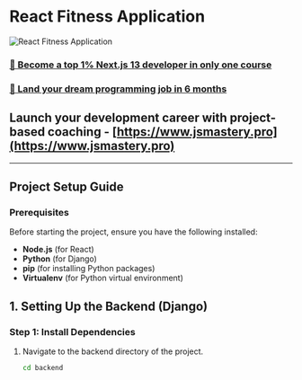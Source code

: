 # React Fitness Application

![React Fitness Application](https://i.ibb.co/Yt9spGc/image.png)

### [🌟 Become a top 1% Next.js 13 developer in only one course](https://jsmastery.pro/next13)

### [🚀 Land your dream programming job in 6 months](https://jsmastery.pro/masterclass)

## Launch your development career with project-based coaching - [https://www.jsmastery.pro](https://www.jsmastery.pro)

---

## Project Setup Guide

### Prerequisites

Before starting the project, ensure you have the following installed:

- **Node.js** (for React)
- **Python** (for Django)
- **pip** (for installing Python packages)
- **Virtualenv** (for Python virtual environment)

## 1. Setting Up the Backend (Django)

### Step 1: Install Dependencies

1. Navigate to the backend directory of the project.

   ```bash
   cd backend
   ```
